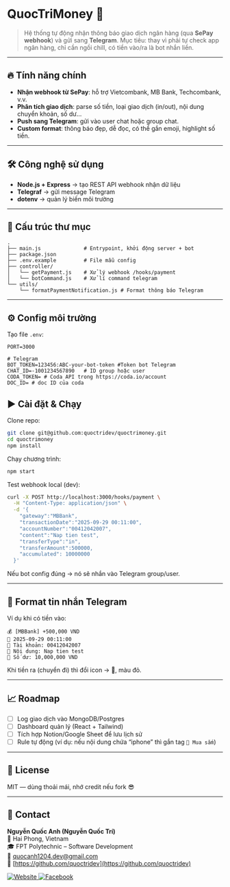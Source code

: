 # QuocTriMoney 💸

> Hệ thống tự động nhận thông báo giao dịch ngân hàng (qua **SePay webhook**) và gửi sang **Telegram**.
> Mục tiêu: thay vì phải tự check app ngân hàng, chỉ cần ngồi chill, có tiền vào/ra là bot nhắn liền.

---

## 🔥 Tính năng chính

* **Nhận webhook từ SePay**: hỗ trợ Vietcombank, MB Bank, Techcombank, v.v.
* **Phân tích giao dịch**: parse số tiền, loại giao dịch (in/out), nội dung chuyển khoản, số dư…
* **Push sang Telegram**: gửi vào user chat hoặc group chat.
* **Custom format**: thông báo đẹp, dễ đọc, có thể gắn emoji, highlight số tiền.


---

## 🛠️ Công nghệ sử dụng

* **Node.js + Express** → tạo REST API webhook nhận dữ liệu
* **Telegraf** → gửi message Telegram
* **dotenv** → quản lý biến môi trường

---

## 📂 Cấu trúc thư mục

```
.
├── main.js              # Entrypoint, khởi động server + bot
├── package.json
├── .env.example         # File mẫu config
├── controller/
│   └── getPayment.js    # Xử lý webhook /hooks/payment
│   └── botCommand.js    # Xử lí command telegram
└── utils/
    └── formatPaymentNotification.js # Format thông báo Telegram
```

---

## ⚙️ Config môi trường

Tạo file `.env`:

```env
PORT=3000

# Telegram
BOT_TOKEN=123456:ABC-your-bot-token #Token bot Telegram
CHAT_ID=-1001234567890   # ID group hoặc user
CODA_TOKEN= # Coda API trong https://coda.io/account
DOC_ID= # doc ID của coda 

```


## ▶️ Cài đặt & Chạy

Clone repo:

```bash
git clone git@github.com:quoctridev/quoctrimoney.git
cd quoctrimoney
npm install
```


Chạy chương trình:

```bash
npm start
```

Test webhook local (dev):

```bash
curl -X POST http://localhost:3000/hooks/payment \
  -H "Content-Type: application/json" \
  -d '{
    "gateway":"MBBank",
    "transactionDate":"2025-09-29 00:11:00",
    "accountNumber":"00412042007",
    "content":"Nap tien test",
    "transferType":"in",
    "transferAmount":500000,
    "accumulated": 10000000
  }'
```

Nếu bot config đúng → nó sẽ nhắn vào Telegram group/user.

---


## 📨 Format tin nhắn Telegram

Ví dụ khi có tiền vào:

```
💰 [MBBank] +500,000 VND
📅 2025-09-29 00:11:00
👤 Tài khoản: 00412042007
📝 Nội dung: Nap tien test
🏦 Số dư: 10,000,000 VND
```

Khi tiền ra (chuyển đi) thì đổi icon → 🔻, màu đỏ.

---

## 📈 Roadmap

* [ ] Log giao dịch vào MongoDB/Postgres
* [ ] Dashboard quản lý (React + Tailwind)
* [ ] Tích hợp Notion/Google Sheet để lưu lịch sử
* [ ] Rule tự động (ví dụ: nếu nội dung chứa “iphone” thì gắn tag `🛒 Mua sắm`)

---

## 📝 License

MIT — dùng thoải mái, nhớ credit nếu fork 😎

---

## 👤 Contact

**Nguyễn Quốc Anh (Nguyễn Quốc Trí)**  
📍 Hai Phong, Vietnam  
🎓 FPT Polytechnic – Software Development  
📧 quocanh1204.dev@gmail.com  
🔗 [https://github.com/quoctridev](https://github.com/quoctridev)  

<p>
  <a href="https://quoctri.dev">
    <img src="https://img.shields.io/badge/Website-000000?style=flat&logo=About.me&logoColor=white" alt="Website"/>
  </a>
  <a href="https://facebook.com/quoctris.dev/">
    <img src="https://img.shields.io/badge/Facebook-1877F2?style=flat&logo=facebook&logoColor=white" alt="Facebook"/>
  </a>
</p>

